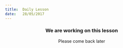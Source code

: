 ```yaml
---
title:  Daily Lesson
date:   28/05/2017
---
```


### <center>We are working on this lesson</center>
<center>Please come back later</center>